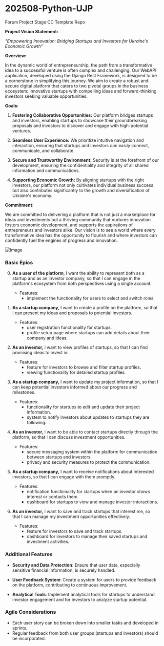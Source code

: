 # 202508-Python-UJP

Forum Project Stage CC Template Repo

**Project Vision Statement:**

*"Empowering Innovation: Bridging Startups and Investors for Ukraine's Economic Growth"*

**Overview:**

In the dynamic world of entrepreneurship, the path from a transformative idea to a successful venture is often complex and challenging. Our WebAPI application, developed using the Django Rest Framework, is designed to be a cornerstone in simplifying this journey. We aim to create a robust and secure digital platform that caters to two pivotal groups in the business ecosystem: innovative startups with compelling ideas and forward-thinking investors seeking valuable opportunities.

**Goals:**

1. **Fostering Collaborative Opportunities:** Our platform bridges startups and investors, enabling startups to showcase their groundbreaking proposals and investors to discover and engage with high-potential ventures.

2. **Seamless User Experience:** We prioritize intuitive navigation and interaction, ensuring that startups and investors can easily connect, communicate, and collaborate.

3. **Secure and Trustworthy Environment:** Security is at the forefront of our development, ensuring the confidentiality and integrity of all shared information and communications.

4. **Supporting Economic Growth:** By aligning startups with the right investors, our platform not only cultivates individual business success but also contributes significantly to the growth and diversification of Ukraine's economy.

**Commitment:**

We are committed to delivering a platform that is not just a marketplace for ideas and investments but a thriving community that nurtures innovation fosters economic development, and supports the aspirations of entrepreneurs and investors alike. Our vision is to see a world where every transformative idea has the opportunity to flourish and where investors can confidently fuel the engines of progress and innovation.

![image](https://github.com/mehalyna/Forum-Project-Stage-CC/assets/39273210/54b0de76-f6e3-4bf3-bf38-fb5bf1d1d63d)



### Basic Epics

0. **As a user of the platform**, I want the ability to represent both as a startup and as an investor company, so that I can engage in the platform's ecosystem from both perspectives using a single account.

   - Features:
     - implement the functionality for users to select and switch roles.

2. **As a startup company,** I want to create a profile on the platform, so that I can present my ideas and proposals to potential investors.
   
   - Features:
     -  user registration functionality for startups.
     -  profile setup page where startups can add details about their company and ideas.

3. **As an investor,** I want to view profiles of startups, so that I can find promising ideas to invest in.
   
   - Features:
     -  feature for investors to browse and filter startup profiles.
     -  viewing functionality for detailed startup profiles.

4. **As a startup company,** I want to update my project information, so that I can keep potential investors informed about our progress and milestones.
   
   - Features:
     -  functionality for startups to edit and update their project information.
     -  system to notify investors about updates to startups they are following.

5. **As an investor,** I want to be able to contact startups directly through the platform, so that I can discuss investment opportunities.
   
   - Features:
     -  secure messaging system within the platform for communication between startups and investors.
     -  privacy and security measures to protect the communication.

6. **As a startup company,** I want to receive notifications about interested investors, so that I can engage with them promptly.
   
   - Features:
     -  notification functionality for startups when an investor shows interest or contacts them.
     -  dashboard for startups to view and manage investor interactions.

7. **As an investor,** I want to save and track startups that interest me, so that I can manage my investment opportunities effectively.
   
   - Features:
     -  feature for investors to save and track startups.
     -  dashboard for investors to manage their saved startups and investment activities.

### Additional Features

- **Security and Data Protection**: Ensure that user data, especially sensitive financial information, is securely handled.
  
- **User Feedback System**: Create a system for users to provide feedback on the platform, contributing to continuous improvement.

- **Analytical Tools**: Implement analytical tools for startups to understand investor engagement and for investors to analyze startup potential.

### Agile Considerations

- Each user story can be broken down into smaller tasks and developed in sprints.
- Regular feedback from both user groups (startups and investors) should be incorporated.



